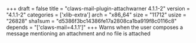 +++
draft = false
title = "claws-mail-plugin-attachwarner 4.1.1-2"
version = "4.1.1-2"
categories = ['xlib-extra']
arch = "x86_64"
size = "11712"
usize = "26828"
sha1sum = "d5386f3bc14386fe17a2808ca1ba919f8c0116c8"
depends = "['claws-mail=4.1.1']"
+++
Warns when the user composes a message mentioning an attachment and no file is attached